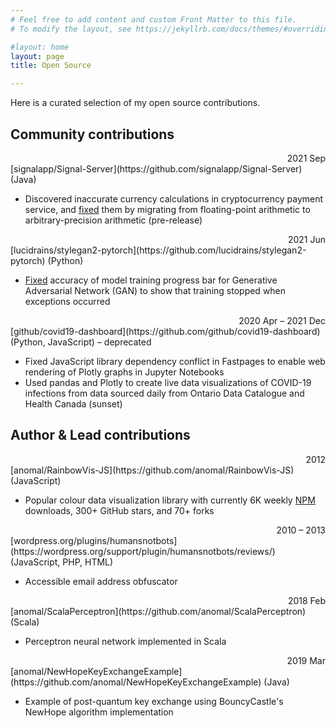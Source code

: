 ```yaml
---
# Feel free to add content and custom Front Matter to this file.
# To modify the layout, see https://jekyllrb.com/docs/themes/#overriding-theme-defaults

#layout: home
layout: page
title: Open Source

---
```

Here is a curated selection of my open source contributions.

## Community contributions

<div style="text-align: right">2021 Sep</div>
[signalapp/Signal-Server](https://github.com/signalapp/Signal-Server) (Java)

- Discovered inaccurate currency calculations in cryptocurrency payment service, and [fixed](https://github.com/signalapp/Signal-Server/pull/134/files) them by migrating from floating-point arithmetic to arbitrary-precision arithmetic (pre-release)

<div style="text-align: right">2021 Jun</div>
[lucidrains/stylegan2-pytorch](https://github.com/lucidrains/stylegan2-pytorch) (Python) 

- [Fixed](https://github.com/lucidrains/stylegan2-pytorch/pull/238) accuracy of model training progress bar for Generative Adversarial Network (GAN) to show that training stopped when exceptions occurred

<div style="text-align: right">2020 Apr – 2021 Dec</div>
[github/covid19-dashboard](https://github.com/github/covid19-dashboard) (Python, JavaScript) – deprecated

- Fixed JavaScript library dependency conflict in Fastpages to enable web rendering of Plotly graphs in Jupyter Notebooks 
- Used pandas and Plotly to create live data visualizations of COVID-19 infections from data sourced daily from Ontario Data Catalogue and Health Canada (sunset)


## Author & Lead contributions

<div style="text-align: right">2012</div>
[anomal/RainbowVis-JS](https://github.com/anomal/RainbowVis-JS) (JavaScript)

- Popular colour data visualization library with currently 6K weekly [NPM](https://www.npmjs.com/package/rainbowvis.js/v/1.1.1) downloads, 300+ GitHub stars, and 70+ forks


<div style="text-align: right">2010 – 2013</div>
[wordpress.org/plugins/humansnotbots](https://wordpress.org/support/plugin/humansnotbots/reviews/) (JavaScript, PHP, HTML)

- Accessible email address obfuscator

<div style="text-align: right">2018 Feb</div>
[anomal/ScalaPerceptron](https://github.com/anomal/ScalaPerceptron) (Scala)

- Perceptron neural network implemented in Scala

<div style="text-align: right">2019 Mar</div>
[anomal/NewHopeKeyExchangeExample](https://github.com/anomal/NewHopeKeyExchangeExample) (Java)

- Example of post-quantum key exchange using BouncyCastle's NewHope algorithm implementation 

